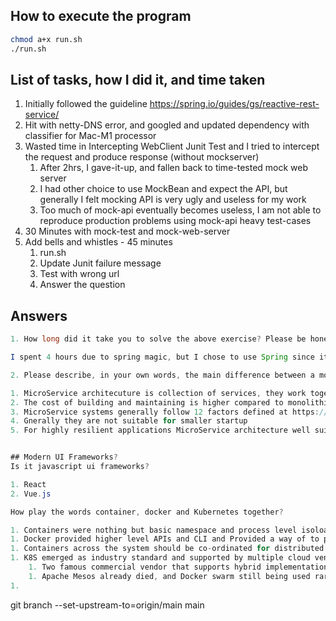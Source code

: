 ## How to execute the program

```bash
chmod a+x run.sh
./run.sh 
```

## List of tasks, how I did it, and time taken

1. Initially followed the guideline https://spring.io/guides/gs/reactive-rest-service/
2. Hit with netty-DNS error, and googled and updated dependency with classifier for Mac-M1 processor
3. Wasted time in Intercepting WebClient Junit Test and I tried to intercept the request and produce response (without mockserver)
   1. After 2hrs, I gave-it-up, and fallen back to time-tested mock web server
   2. I had other choice to use MockBean and expect the API, but generally I felt mocking API is very ugly and useless for my work
   3. Too much of mock-api eventually becomes useless, I am not able to reproduce production problems using mock-api heavy test-cases
4. 30 Minutes with mock-test  and mock-web-server
5. Add bells and whistles - 45 minutes
   1. run.sh
   2. Update Junit failure  message
   3. Test with wrong url
   4. Answer the question

## Answers

```java
1. How long did it take you to solve the above exercise? Please be honest, we evaluate your answer to this question based on your experience.

I spent 4 hours due to spring magic, but I chose to use Spring since it would be useful to me in another task at office. I couldn't use the UserClient itself Main as well a class under test

2. Please describe, in your own words, the main difference between a monolithic system and a microservice architecture.

1. MicroService architecuture is collection of services, they work together and should be fault taulerent.
2. The cost of building and maintaining is higher compared to monolithic systems, Hence requires lots are consideration before choosing MicroService architecture
3. MicroService systems generally follow 12 factors defined at https://12factor.net/ 
4. Gnerally they are not suitable for smaller startup
5. For highly resilient applications MicroService architecture well suited 


## Modern UI Frameworks?
Is it javascript ui frameworks?

1. React
2. Vue.js

How play the words container, docker and Kubernetes together?

1. Containers were nothing but basic namespace and process level isoloation in Linux, it was initially implemented using c-groups by google
1. Docker provided higher level APIs and CLI and Provided a way of to pack everything required to run a process, later many other implementation were introduced, Now containers were standardized and supported by default in Linux
1. Containers across the system should be co-ordinated for distributed systems, despite there were docker-swarm, mesos and kubernetes were competing in this space
1. K8S emerged as industry standard and supported by multiple cloud vendors. 
    1. Two famous commercial vendor that supports hybrid implementations are RedHat OpenShift and Pivotal CloudFoundry
    1. Apache Mesos already died, and Docker swarm still being used rarely for local development setups
1. 


```
git branch --set-upstream-to=origin/main main
